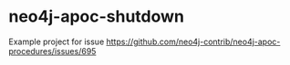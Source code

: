 # neo4j-apoc-shutdown

Example project for issue https://github.com/neo4j-contrib/neo4j-apoc-procedures/issues/695
